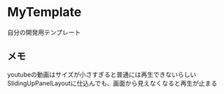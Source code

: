 # MyTemplate
自分の開発用テンプレート

## メモ
youtubeの動画はサイズが小さすぎると普通には再生できないらしい
SlidingUpPanelLayoutに仕込んでも、画面から見えなくなると再生が止まる
